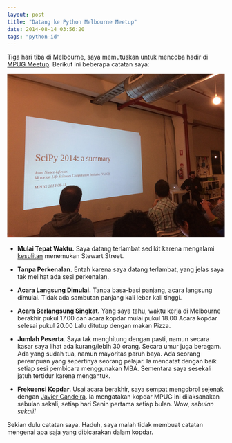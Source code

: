 ```yaml
---
layout: post
title: "Datang ke Python Melbourne Meetup"
date: 2014-08-14 03:56:20
tags: "python-id" 
---
```


Tiga hari tiba di Melbourne, saya memutuskan untuk mencoba hadir di [MPUG Meetup](https://wiki.python.org/moin/MelbournePUG). Berikut ini beberapa catatan saya: 

![Cerita dari SciPy 2014](/images/mpug-aug-2014.jpg) 

* **Mulai Tepat Waktu.** Saya datang terlambat sedikit karena mengalami [kesulitan](http://zakiakhmad.wordpress.com/2014/08/11/peta-dan-tempat-baru/) menemukan Stewart Street.

* **Tanpa Perkenalan.** Entah karena saya datang terlambat, yang jelas saya tak melihat ada sesi perkenalan. 

* **Acara Langsung Dimulai.** Tanpa basa-basi panjang, acara langsung dimulai. Tidak ada sambutan panjang kali lebar kali tinggi. 

* **Acara Berlangsung Singkat.** Yang saya tahu, waktu kerja di Melbourne berakhir pukul 17.00 dan acara kopdar mulai pukul 18.00 Acara kopdar selesai pukul 20.00 Lalu ditutup dengan makan Pizza. 

* **Jumlah Peserta**. Saya tak menghitung dengan pasti, namun secara kasar saya lihat ada kurang/lebih 30 orang. Secara umur juga beragam. Ada yang sudah tua, namun mayoritas paruh baya. Ada seorang perempuan yang sepertinya seorang pelajar. Ia mencatat dengan baik setiap sesi pembicara menggunakan MBA. Sementara saya sesekali jatuh tertidur karena mengantuk.

* **Frekuensi Kopdar**. Usai acara berakhir, saya sempat mengobrol sejenak dengan [Javier Candeira](https://github.com/candeira). Ia mengatakan kopdar MPUG ini dilaksanakan sebulan sekali, setiap hari Senin pertama setiap bulan. Wow, _sebulan sekali!_ 

Sekian dulu catatan saya. Haduh, saya malah tidak membuat catatan mengenai apa saja yang dibicarakan dalam kopdar.
